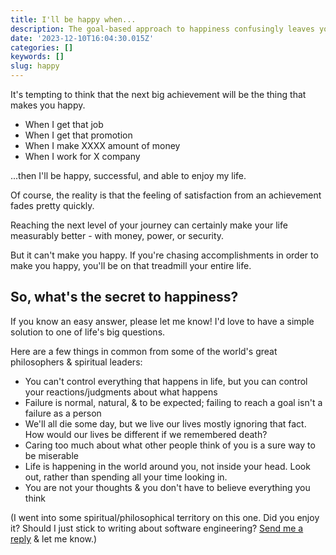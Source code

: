 ```yaml
---
title: I'll be happy when...
description: The goal-based approach to happiness confusingly leaves you less fulfilled
date: '2023-12-10T16:04:30.015Z'
categories: []
keywords: []
slug: happy
---
```


It's tempting to think that the next big achievement will be the thing that makes you happy.

- When I get that job
- When I get that promotion
- When I make XXXX amount of money
- When I work for X company

...then I'll be happy, successful, and able to enjoy my life.

Of course, the reality is that the feeling of satisfaction from an achievement fades pretty quickly.

Reaching the next level of your journey can certainly make your life measurably better - with money, power, or security.

But it can't make you happy. If you're chasing accomplishments in order to make you happy, you'll be on that treadmill your entire life.

## So, what's the secret to happiness?

If you know an easy answer, please let me know! I'd love to have a simple solution to one of life's big questions.

Here are a few things in common from some of the world's great philosophers & spiritual leaders:

- You can't control everything that happens in life, but you can control your reactions/judgments about what happens
- Failure is normal, natural, & to be expected; failing to reach a goal isn't a failure as a person
- We'll all die some day, but we live our lives mostly ignoring that fact. How would our lives be different if we remembered death?
- Caring too much about what other people think of you is a sure way to be miserable
- Life is happening in the world around you, not inside your head. Look out, rather than spending all your time looking in.
- You are not your thoughts & you don't have to believe everything you think

(I went into some spiritual/philosophical territory on this one. Did you enjoy it? Should I just stick to writing about software engineering? [Send me a reply](mailto:bennett@developerpurpose.com) & let me know.)
